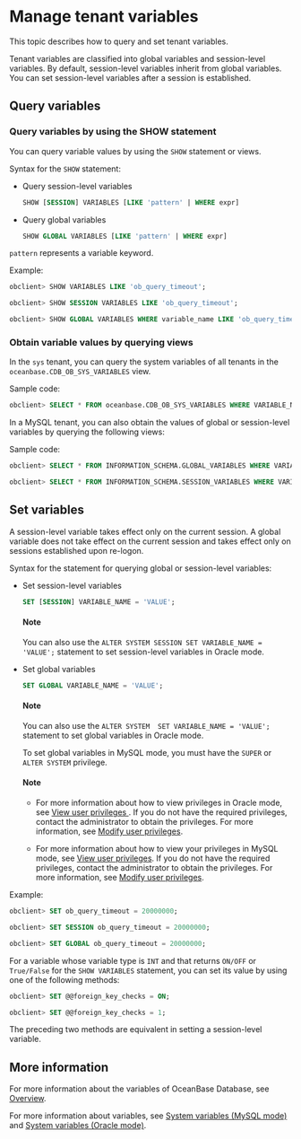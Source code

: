# Manage tenant variables

This topic describes how to query and set tenant variables.

Tenant variables are classified into global variables and session-level variables. By default, session-level variables inherit from global variables. You can set session-level variables after a session is established.

## Query variables

### Query variables by using the SHOW statement

You can query variable values by using the `SHOW` statement or views.

Syntax for the `SHOW` statement:

* Query session-level variables

   ```sql
   SHOW [SESSION] VARIABLES [LIKE 'pattern' | WHERE expr]
   ```

* Query global variables

   ```sql
   SHOW GLOBAL VARIABLES [LIKE 'pattern' | WHERE expr]
   ```

`pattern` represents a variable keyword.

Example:

```sql
obclient> SHOW VARIABLES LIKE 'ob_query_timeout';

obclient> SHOW SESSION VARIABLES LIKE 'ob_query_timeout';

obclient> SHOW GLOBAL VARIABLES WHERE variable_name LIKE 'ob_query_timeout';
```

### Obtain variable values by querying views

In the `sys` tenant, you can query the system variables of all tenants in the `oceanbase.CDB_OB_SYS_VARIABLES` view.

Sample code:

```sql
obclient> SELECT * FROM oceanbase.CDB_OB_SYS_VARIABLES WHERE VARIABLE_NAME = 'ob_query_timeout';
```

In a MySQL tenant, you can also obtain the values of global or session-level variables by querying the following views:

Sample code:

```sql
obclient> SELECT * FROM INFORMATION_SCHEMA.GLOBAL_VARIABLES WHERE VARIABLE_NAME = 'ob_query_timeout';

obclient> SELECT * FROM INFORMATION_SCHEMA.SESSION_VARIABLES WHERE VARIABLE_NAME = 'ob_query_timeout';
```

## Set variables

A session-level variable takes effect only on the current session. A global variable does not take effect on the current session and takes effect only on sessions established upon re-logon.

Syntax for the statement for querying global or session-level variables:

* Set session-level variables

   ```sql
   SET [SESSION] VARIABLE_NAME = 'VALUE';
   ```

  <main id="notice" type='explain'>
    <h4>Note</h4>
    <p>You can also use the <code>ALTER SYSTEM SESSION SET VARIABLE_NAME = 'VALUE';</code> statement to set session-level variables in Oracle mode. </p>
  </main>

* Set global variables

   ```sql
   SET GLOBAL VARIABLE_NAME = 'VALUE';
   ```

  <main id="notice" type='explain'>
  <h4>Note</h4>
  <p>You can also use the <code>ALTER SYSTEM  SET VARIABLE_NAME = 'VALUE';</code> statement to set global variables in Oracle mode. </P>
  </main>

   To set global variables in MySQL mode, you must have the `SUPER` or `ALTER SYSTEM` privilege.

  <main id="notice" type='explain'>
    <h4>Note</h4>
    <ul>
    <li>
    <p>For more information about how to view privileges in Oracle mode, see <a href="900.manage-users-and-permissions/200.oracle-mode/400.view-the-user-permissions-of-oracle-mode.md">View user privileges </a>. If you do not have the required privileges, contact the administrator to obtain the privileges. For more information, see <a href="900.manage-users-and-permissions/200.oracle-mode/500.modify-user-permissions-for-oralce-tenant-of-oracle-mode.md">Modify user privileges</a>. </p>
    </li>
    <li>
    <p>For more information about how to view your privileges in MySQL mode, see <a href="900.manage-users-and-permissions/200.oracle-mode/400.view-the-user-permissions-of-oracle-mode.md">View user privileges</a>. If you do not have the required privileges, contact the administrator to obtain the privileges. For more information, see <a href="900.manage-users-and-permissions/200.oracle-mode/500.modify-user-permissions-for-oralce-tenant-of-oracle-mode.md">Modify user privileges</a>. </p>
    </li>
    </ul>
  </main>

Example:

```sql
obclient> SET ob_query_timeout = 20000000;

obclient> SET SESSION ob_query_timeout = 20000000;

obclient> SET GLOBAL ob_query_timeout = 20000000;
```

For a variable whose variable type is `INT` and that returns `ON/OFF` or `True/False` for the `SHOW VARIABLES` statement, you can set its value by using one of the following methods:

```sql
obclient> SET @@foreign_key_checks = ON;

obclient> SET @@foreign_key_checks = 1;
```

The preceding two methods are equivalent in setting a session-level variable.

## More information

For more information about the variables of OceanBase Database, see [Overview](../200.configuration-management/100.configuration-management-introduction.md).

For more information about variables, see [System variables (MySQL mode)](../../../500.system-reference/200.system-variable-of-mysql-mode/100.overview-of-system-variables-of-mysql-mode.md) and [System variables (Oracle mode)](../../../500.system-reference/300.system-variable-of-oracle-mode/100.overview-of-system-variables-of-oracle-mode.md).
